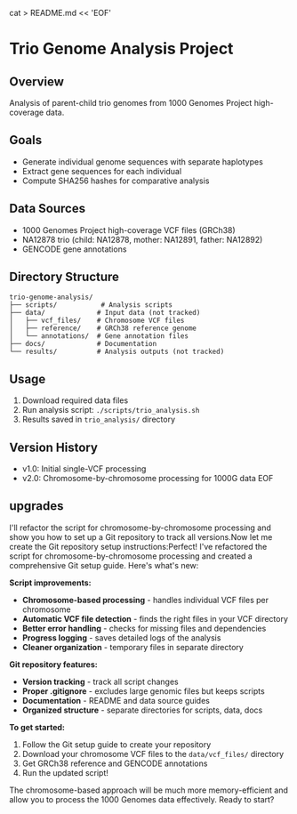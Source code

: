 cat > README.md << 'EOF'
# Trio Genome Analysis Project

## Overview
Analysis of parent-child trio genomes from 1000 Genomes Project high-coverage data.

## Goals
- Generate individual genome sequences with separate haplotypes
- Extract gene sequences for each individual
- Compute SHA256 hashes for comparative analysis

## Data Sources
- 1000 Genomes Project high-coverage VCF files (GRCh38)
- NA12878 trio (child: NA12878, mother: NA12891, father: NA12892)
- GENCODE gene annotations

## Directory Structure
```
trio-genome-analysis/
├── scripts/           # Analysis scripts
├── data/             # Input data (not tracked)
│   ├── vcf_files/    # Chromosome VCF files
│   ├── reference/    # GRCh38 reference genome
│   └── annotations/  # Gene annotation files
├── docs/             # Documentation
└── results/          # Analysis outputs (not tracked)
```
## Usage
1. Download required data files
2. Run analysis script: `./scripts/trio_analysis.sh`
3. Results saved in `trio_analysis/` directory

## Version History
- v1.0: Initial single-VCF processing
- v2.0: Chromosome-by-chromosome processing for 1000G data
EOF

## upgrades

I'll refactor the script for chromosome-by-chromosome processing and show you how to set up a Git repository to track all versions.Now let me create the Git repository setup instructions:Perfect! I've refactored the script for chromosome-by-chromosome processing and created a comprehensive Git setup guide. Here's what's new:

**Script improvements:**
- **Chromosome-based processing** - handles individual VCF files per chromosome
- **Automatic VCF file detection** - finds the right files in your VCF directory
- **Better error handling** - checks for missing files and dependencies
- **Progress logging** - saves detailed logs of the analysis
- **Cleaner organization** - temporary files in separate directory

**Git repository features:**
- **Version tracking** - track all script changes
- **Proper .gitignore** - excludes large genomic files but keeps scripts
- **Documentation** - README and data source guides
- **Organized structure** - separate directories for scripts, data, docs

**To get started:**
1. Follow the Git setup guide to create your repository
2. Download your chromosome VCF files to the `data/vcf_files/` directory
3. Get GRCh38 reference and GENCODE annotations
4. Run the updated script!

The chromosome-based approach will be much more memory-efficient and allow you to process the 1000 Genomes data effectively. Ready to start?